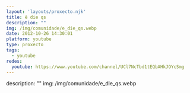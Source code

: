 ```yaml
---
layout: 'layouts/proxecto.njk'
title: ê die qs
description: ""
img: /img/comunidade/e_die_qs.webp
date: 2012-10-26 14:30:01
platform: youtube
type: proxecto
tags:
  - youtube
redes:
  youtube: https://www.youtube.com/channel/UCl7NcTbd1tEQbAHkJOYcSmg
---
```

description: ""
img: /img/comunidade/e_die_qs.webp
